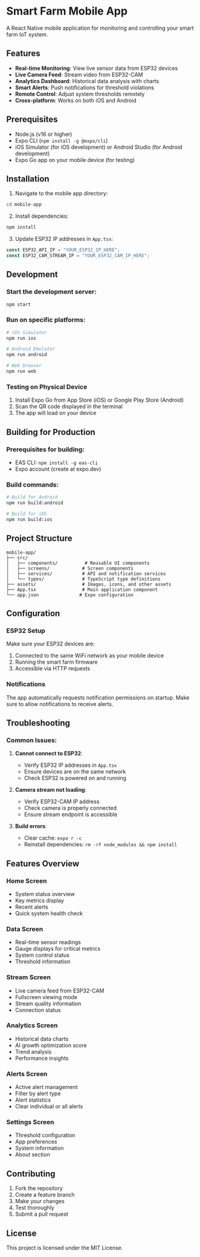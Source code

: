 # Smart Farm Mobile App

A React Native mobile application for monitoring and controlling your smart farm IoT system.

## Features

- **Real-time Monitoring**: View live sensor data from ESP32 devices
- **Live Camera Feed**: Stream video from ESP32-CAM
- **Analytics Dashboard**: Historical data analysis with charts
- **Smart Alerts**: Push notifications for threshold violations
- **Remote Control**: Adjust system thresholds remotely
- **Cross-platform**: Works on both iOS and Android

## Prerequisites

- Node.js (v16 or higher)
- Expo CLI (`npm install -g @expo/cli`)
- iOS Simulator (for iOS development) or Android Studio (for Android development)
- Expo Go app on your mobile device (for testing)

## Installation

1. Navigate to the mobile app directory:
```bash
cd mobile-app
```

2. Install dependencies:
```bash
npm install
```

3. Update ESP32 IP addresses in `App.tsx`:
```typescript
const ESP32_API_IP = "YOUR_ESP32_IP_HERE";
const ESP32_CAM_STREAM_IP = "YOUR_ESP32_CAM_IP_HERE";
```

## Development

### Start the development server:
```bash
npm start
```

### Run on specific platforms:
```bash
# iOS Simulator
npm run ios

# Android Emulator
npm run android

# Web browser
npm run web
```

### Testing on Physical Device

1. Install Expo Go from App Store (iOS) or Google Play Store (Android)
2. Scan the QR code displayed in the terminal
3. The app will load on your device

## Building for Production

### Prerequisites for building:
- EAS CLI: `npm install -g eas-cli`
- Expo account (create at expo.dev)

### Build commands:
```bash
# Build for Android
npm run build:android

# Build for iOS
npm run build:ios
```

## Project Structure

```
mobile-app/
├── src/
│   ├── components/          # Reusable UI components
│   ├── screens/            # Screen components
│   ├── services/           # API and notification services
│   └── types/              # TypeScript type definitions
├── assets/                 # Images, icons, and other assets
├── App.tsx                 # Main application component
└── app.json               # Expo configuration
```

## Configuration

### ESP32 Setup
Make sure your ESP32 devices are:
1. Connected to the same WiFi network as your mobile device
2. Running the smart farm firmware
3. Accessible via HTTP requests

### Notifications
The app automatically requests notification permissions on startup. Make sure to allow notifications to receive alerts.

## Troubleshooting

### Common Issues:

1. **Cannot connect to ESP32**:
   - Verify ESP32 IP addresses in `App.tsx`
   - Ensure devices are on the same network
   - Check ESP32 is powered on and running

2. **Camera stream not loading**:
   - Verify ESP32-CAM IP address
   - Check camera is properly connected
   - Ensure stream endpoint is accessible

3. **Build errors**:
   - Clear cache: `expo r -c`
   - Reinstall dependencies: `rm -rf node_modules && npm install`

## Features Overview

### Home Screen
- System status overview
- Key metrics display
- Recent alerts
- Quick system health check

### Data Screen
- Real-time sensor readings
- Gauge displays for critical metrics
- System control status
- Threshold information

### Stream Screen
- Live camera feed from ESP32-CAM
- Fullscreen viewing mode
- Stream quality information
- Connection status

### Analytics Screen
- Historical data charts
- AI growth optimization score
- Trend analysis
- Performance insights

### Alerts Screen
- Active alert management
- Filter by alert type
- Alert statistics
- Clear individual or all alerts

### Settings Screen
- Threshold configuration
- App preferences
- System information
- About section

## Contributing

1. Fork the repository
2. Create a feature branch
3. Make your changes
4. Test thoroughly
5. Submit a pull request

## License

This project is licensed under the MIT License.